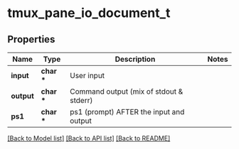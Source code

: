 # tmux_pane_io_document_t

## Properties
Name | Type | Description | Notes
------------ | ------------- | ------------- | -------------
**input** | **char \*** | User input | 
**output** | **char \*** | Command output (mix of stdout &amp; stderr) | 
**ps1** | **char \*** | ps1 (prompt) AFTER the input and output | 

[[Back to Model list]](../README.md#documentation-for-models) [[Back to API list]](../README.md#documentation-for-api-endpoints) [[Back to README]](../README.md)


